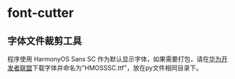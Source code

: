 # font-cutter

## 字体文件裁剪工具

程序使用 HarmonyOS Sans SC 作为默认显示字体，如果需要打包，请在[华为开发者联盟](https://developer.huawei.com/consumer/cn/design/resource-V1/)下载字体并命名为"HMOSSSC.ttf"，放在py文件相同目录下。
